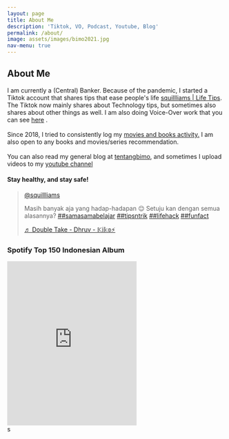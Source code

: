 ```yaml
---
layout: page
title: About Me
description: 'Tiktok, VO, Podcast, Youtube, Blog'
permalink: /about/
image: assets/images/bimo2021.jpg
nav-menu: true
---
```

<div id="main" class="alt">
<section id="one">
	<div class="inner">
        <h2 id="content">About Me</h2>
        <p><span class="image left 4u"><img src="{% link assets/images/bimo2021.jpg %}" alt="" /></span>I am currently a (Central) Banker. Because of the pandemic, I started a Tiktok account that shares tips that ease people's life <a href="https://tiktok.com/@squillliams">squillliams | Life Tips</a>. The Tiktok now mainly shares about Technology tips, but sometimes also shares about other things as well. I am also doing Voice-Over work that you can see <a href="/voportfolio">here</a> .<br> <br>
        Since 2018, I tried to consistently log my <a href="/moviesandbooks">movies and books activity.</a> I am also open to any books and movies/series recommendation. <br> <br>
        You can also read my general blog at <a href ="http://tentangbimo.blogspot.com/">tentangbimo</a>, and sometimes I upload videos to my <a href="http://www.youtube.com/c/BimoTyasono">youtube channel</a></p>
        <h4>Stay healthy, and stay safe!</h4>
    </div>
            <blockquote class="tiktok-embed" cite="https://www.tiktok.com/@squillliams/video/6969158107263978754" data-video-id="6969158107263978754" style="max-width: 605px;min-width: 325px;" > <section> <a target="_blank" title="@squillliams" href="https://www.tiktok.com/@squillliams">@squillliams</a> <p>Masih banyak aja yang hadap-hadapan 😌 Setuju kan dengan semua alasannya?  <a title="samasamabelajar" target="_blank" href="https://www.tiktok.com/tag/samasamabelajar">##samasamabelajar</a> <a title="tipsntrik" target="_blank" href="https://www.tiktok.com/tag/tipsntrik">##tipsntrik</a> <a title="lifehack" target="_blank" href="https://www.tiktok.com/tag/lifehack">##lifehack</a> <a title="funfact" target="_blank" href="https://www.tiktok.com/tag/funfact">##funfact</a></p> <a target="_blank" title="♬ Double Take - Dhruv - 𝕂𝕚𝕜𝕠⚡" href="https://www.tiktok.com/music/Double-Take-Dhruv-6959232769692453634">♬ Double Take - Dhruv - 𝕂𝕚𝕜𝕠⚡</a> </section> </blockquote> <script async src="https://www.tiktok.com/embed.js"></script>
    </section>
    <section id="two">
    <div class="inner">
        <div class="row">
                <div class="6u 12u$(small)">
                        <h3>Spotify Top 150 Indonesian Album</h3>
                        <iframe src="https://open.spotify.com/embed/playlist/2OBwLxkCzCfE1npt44UxXB" width="300" height="380" frameborder="0" allowtransparency="true" allow="encrypted-media"></iframe>
                </div>
s        </div>
        </div>
    </section>
</div>